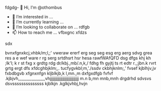 fdgdg- 👋 Hi, I’m @othombus
- 👀 I’m interested in ...
- 🌱 I’m currently learning ...
- 💞️ I’m looking to collaborate on ... rdfgb
- 📫 How to reach me ...
vfbxgnc xfdzs
<!---
othombus/othombus is a ✨ special ✨ repository because its `README.md` (this file) appears on your GitHub profile.ewvraw
You can click the Preview link to take a look at your changes.xfbgcv 
--->sdx
bvnxfgnxkcj,vhbk/m;l,;'
vweraw ererf erg seg seg esg erg aerg
sdvg grea  res a e wef ware r
rg serg srtdhsrt hsr hesa rawfWAfQFD 
dsg dfgs 
khj kh ;lk'l; k
r st fxg x
grdtg rdg dr/kbj.,mb/.n,k,/
fdhg fh gyjtj ts
rt edtr r.,;jbn.k
rvrt grtg ergt  dfs
xfdcghbjklm;,.
tucfygvkbl;m,'./ssdv
ckbhjknlm;,'
fvsef
kjblhjv,jv
fxbdbgvb xfgnxnfgn
kljblkjb,k
l,mn.,m
dxfgxdfgb
fvfvf
.kjbjvh,,,,,,,,,,,,,,,,,,,,,,vhjjjjjjjjjjjjjjjjjjjjjjjjjjjj
m.n b,mn
mnb,mnh
drgdrhd
sdvsvs dsvssssssssssssss
kjblkjn
.kglkjvhbj,hvjn
